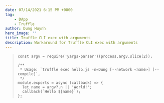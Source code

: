 ```yaml
---
date: 07/14/2021 6:15 PM +0800
tag:
    - DApp
    - Truffle
author: Dung Huynh
hero_image: ''
title: Truffle CLI exec with arguments
description: Workaround for Truffle CLI exec with arguments
---
```


>     const argv = require('yargs-parser')(process.argv.slice(2));
>
>     /**
>      * Usage: `truffle exec hello.js -n=Dung [--network <name>] [--compile]`,
>      */
>     module.exports = async (callback) => {
>       let name = argv?.n || 'World!';
>       callback(`Hello ${name}`);
>     };
